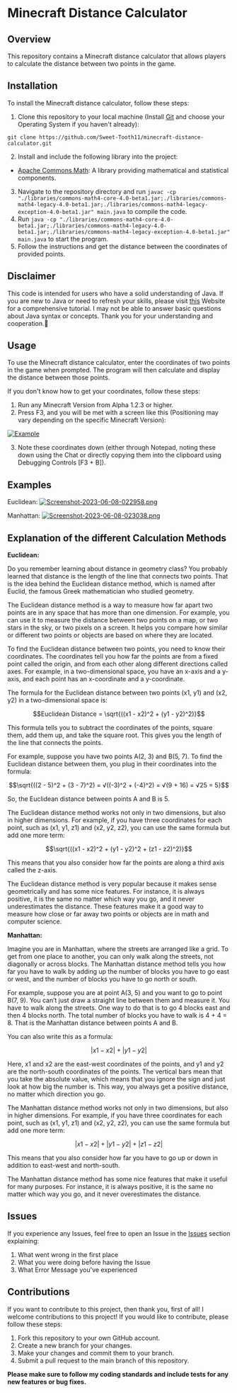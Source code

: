# Minecraft Distance Calculator

## Overview
This repository contains a Minecraft distance calculator that allows players to calculate the distance between two points in the game.

## Installation
To install the Minecraft distance calculator, follow these steps:
1. Clone this repository to your local machine (Install [Git](https://git-scm.com/downloads) and choose your Operating System if you haven't already):
```shell
git clone https://github.com/Sweet-Tooth11/minecraft-distance-calculator.git
```
2. Install and include the following library into the project:
- [Apache Commons Math](https://commons.apache.org/proper/commons-math/download_math.cgi): A library providing mathematical and statistical components.
3. Navigate to the repository directory and run `javac -cp "./libraries/commons-math4-core-4.0-beta1.jar;./libraries/commons-math4-legacy-4.0-beta1.jar;./libraries/commons-math4-legacy-exception-4.0-beta1.jar" main.java` to compile the code.
4. Run `java -cp "./libraries/commons-math4-core-4.0-beta1.jar;./libraries/commons-math4-legacy-4.0-beta1.jar;./libraries/commons-math4-legacy-exception-4.0-beta1.jar" main.java` to start the program.
5. Follow the instructions and get the distance between the coordinates of provided points.

## Disclaimer

This code is intended for users who have a solid understanding of Java. If you are new to Java or need to refresh your skills, please visit [this](https://www.w3schools.com/java/java_intro.asp) Website for a comprehensive tutorial. I may not be able to answer basic questions about Java syntax or concepts. Thank you for your understanding and cooperation.🙏

## Usage

To use the Minecraft distance calculator, enter the coordinates of two points in the game when prompted. The program will then calculate and display the distance between those points.

If you don't know how to get your coordinates, follow these steps:
1. Run any Minecraft Version from Alpha 1.2.3 or higher.
2. Press F3, and you will be met with a screen like this (Positioning may vary depending on the specific Minecraft Version):

[![Example](https://i.postimg.cc/gcf8zpxF/2023-06-03-04-27-22.png)](https://postimg.cc/w3Q72S50)

3. Note these coordinates down (either through Notepad, noting these down using the Chat or directly copying them into the clipboard using Debugging Controls [F3 + B]).

## Examples
Euclidean:
[![Screenshot-2023-06-08-022958.png](https://i.postimg.cc/157h46JB/Screenshot-2023-06-08-022958.png)](https://postimg.cc/rK4YPd6R)

Manhattan:
[![Screenshot-2023-06-08-023038.png](https://i.postimg.cc/RVZxMGQq/Screenshot-2023-06-08-023038.png)](https://postimg.cc/jCmFcH1r)

## Explanation of the different Calculation Methods

**Euclidean:**

Do you remember learning about distance in geometry class? You probably learned that distance is the length of the line that connects two points. That is the idea behind the Euclidean distance method, which is named after Euclid, the famous Greek mathematician who studied geometry.

The Euclidean distance method is a way to measure how far apart two points are in any space that has more than one dimension. For example, you can use it to measure the distance between two points on a map, or two stars in the sky, or two pixels on a screen. It helps you compare how similar or different two points or objects are based on where they are located.

To find the Euclidean distance between two points, you need to know their coordinates. The coordinates tell you how far the points are from a fixed point called the origin, and from each other along different directions called axes. For example, in a two-dimensional space, you have an x-axis and a y-axis, and each point has an x-coordinate and a y-coordinate.

The formula for the Euclidean distance between two points (x1, y1) and (x2, y2) in a two-dimensional space is:

$$Euclidean Distance = \sqrt{((x1 - x2)^2 + (y1 - y2)^2)}$$

This formula tells you to subtract the coordinates of the points, square them, add them up, and take the square root. This gives you the length of the line that connects the points.

For example, suppose you have two points A(2, 3) and B(5, 7). To find the Euclidean distance between them, you plug in their coordinates into the formula:

$$\sqrt{((2 - 5)^2 + (3 - 7)^2) = √((-3)^2 + (-4)^2) = √(9 + 16) = √25 = 5}$$

So, the Euclidean distance between points A and B is 5.

The Euclidean distance method works not only in two dimensions, but also in higher dimensions. For example, if you have three coordinates for each point, such as (x1, y1, z1) and (x2, y2, z2), you can use the same formula but add one more term:

$$\sqrt{((x1 - x2)^2 + (y1 - y2)^2 + (z1 - z2)^2)}$$

This means that you also consider how far the points are along a third axis called the z-axis.

The Euclidean distance method is very popular because it makes sense geometrically and has some nice features. For instance, it is always positive, it is the same no matter which way you go, and it never underestimates the distance. These features make it a good way to measure how close or far away two points or objects are in math and computer science.

**Manhattan:**

Imagine you are in Manhattan, where the streets are arranged like a grid. To get from one place to another, you can only walk along the streets, not diagonally or across blocks. The Manhattan distance method tells you how far you have to walk by adding up the number of blocks you have to go east or west, and the number of blocks you have to go north or south.

For example, suppose you are at point A(3, 5) and you want to go to point B(7, 9). You can’t just draw a straight line between them and measure it. You have to walk along the streets. One way to do that is to go 4 blocks east and then 4 blocks north. The total number of blocks you have to walk is 4 + 4 = 8. That is the Manhattan distance between points A and B.

You can also write this as a formula:

$$|x1 - x2| + |y1 - y2|$$

Here, x1 and x2 are the east-west coordinates of the points, and y1 and y2 are the north-south coordinates of the points. The vertical bars mean that you take the absolute value, which means that you ignore the sign and just look at how big the number is. This way, you always get a positive distance, no matter which direction you go.

The Manhattan distance method works not only in two dimensions, but also in higher dimensions. For example, if you have three coordinates for each point, such as (x1, y1, z1) and (x2, y2, z2), you can use the same formula but add one more term:

$$|x1 - x2| + |y1 - y2| + |z1 - z2|$$

This means that you also consider how far you have to go up or down in addition to east-west and north-south.

The Manhattan distance method has some nice features that make it useful for many purposes. For instance, it is always positive, it is the same no matter which way you go, and it never overestimates the distance.

## Issues

If you experience any Issues, feel free to open an Issue in the [Issues](https://github.com/Sweet-Tooth11/minecraft-distance-calculator/issues) section explaining:
1. What went wrong in the first place
2. What you were doing before having the Issue
3. What Error Message you've experienced

## Contributions

If you want to contribute to this project, then thank you, first of all! I welcome contributions to this project! If you would like to contribute, please follow these steps:

1. Fork this repository to your own GitHub account.
2. Create a new branch for your changes.
3. Make your changes and commit them to your branch.
4. Submit a pull request to the main branch of this repository.

**Please make sure to follow my coding standards and include tests for any new features or bug fixes.**
